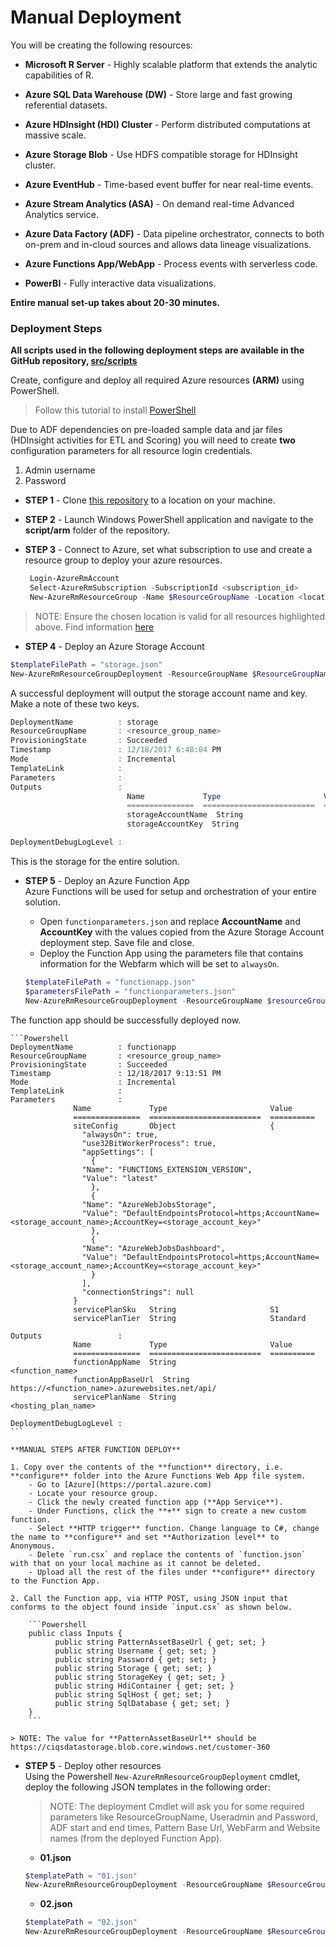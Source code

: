 # Manual Deployment
You will be creating the following resources:

- **Microsoft R Server** - Highly scalable platform that extends the analytic capabilities of R.

- **Azure SQL Data Warehouse (DW)** - Store large and fast growing referential datasets.

- **Azure HDInsight (HDI) Cluster** - Perform distributed computations at massive scale.

- **Azure Storage Blob** - Use HDFS compatible storage for HDInsight cluster.

- **Azure EventHub** - Time-based event buffer for near real-time events.

- **Azure Stream Analytics (ASA)** - On demand real-time Advanced Analytics service.

- **Azure Data Factory (ADF)** - Data pipeline orchestrator, connects to both on-prem and in-cloud sources and allows data lineage visualizations.

- **Azure Functions App/WebApp** - Process events with serverless code.

- **PowerBI** - Fully interactive data visualizations.

**Entire manual set-up takes about 20-30 minutes.**

### Deployment Steps
**All scripts used in the following deployment steps are available in the GitHub repository, [src/scripts][LINK_SCRIPTS]** 

Create, configure and deploy all required Azure resources **(ARM)** using PowerShell.

> Follow this tutorial to install [PowerShell][LINK_PS]

Due to ADF dependencies on pre-loaded sample data and jar files (HDInsight activities for ETL and Scoring) you will need to create **two** configuration parameters for all resource login credentials.

1. Admin username
1. Password 
 

- **STEP 1** - Clone [this repository][LINK_GH] to a location on your machine. 

- **STEP 2** - Launch Windows PowerShell application and navigate to the **script/arm** folder of the repository.
 
- **STEP 3** - Connect to Azure, set what subscription to use and create a resource group to deploy your azure resources.   
	
   ```Powershell
    Login-AzureRmAccount
    Select-AzureRmSubscription -SubscriptionId <subscription_id>
    New-AzureRmResourceGroup -Name $ResourceGroupName -Location <location_of_your_choice>  
    ```  
    
> NOTE: Ensure the chosen location is valid for all resources highlighted above. Find information [here](https://azure.microsoft.com/en-us/status/)  
	
- **STEP 4** - Deploy an Azure Storage Account   

```Powershell
$templateFilePath = "storage.json"
New-AzureRmResourceGroupDeployment -ResourceGroupName $ResourceGroupName -TemplateFile $templateFilePath -Verbose
```  

A successful deployment will output the storage account name and key. Make a note of these two keys.  
```Powershell
DeploymentName          : storage
ResourceGroupName       : <resource_group_name>
ProvisioningState       : Succeeded
Timestamp               : 12/18/2017 6:48:04 PM
Mode                    : Incremental
TemplateLink            :
Parameters              :
Outputs                 :
                          Name             Type                       Value
                          ===============  =========================  ==========
                          storageAccountName  String                   <storage_name>
                          storageAccountKey  String                    <storage_key>

DeploymentDebugLogLevel :
```  

This is the storage for the entire solution.   

- **STEP 5** - Deploy an Azure Function App  
Azure Functions will be used for setup and orchestration of your entire solution. 
	- Open `functionparameters.json` and replace **AccountName** and **AccountKey** with the values copied from the Azure Storage Account deployment step. Save file and close.  
	- Deploy the Function App using the parameters file that contains information for the Webfarm which will be set to `alwaysOn`.   
	
	```Powershell
	$templateFilePath = "functionapp.json"
	$parametersFilePath = "functionparameters.json"
	New-AzureRmResourceGroupDeployment -ResourceGroupName $resourceGroupName -TemplateFile $templateFilePath -TemplateParameterFile $parametersFilePath -Verbose
	```  
The function app should be successfully deployed now. 

	```Powershell
	DeploymentName          : functionapp
	ResourceGroupName       : <resource_group_name>
	ProvisioningState       : Succeeded
	Timestamp               : 12/18/2017 9:13:51 PM
	Mode                    : Incremental
	TemplateLink            :
	Parameters              :
				  Name             Type                       Value
				  ===============  =========================  ==========
				  siteConfig       Object                     {
				    "alwaysOn": true,
				    "use32BitWorkerProcess": true,
				    "appSettings": [
				      {
					"Name": "FUNCTIONS_EXTENSION_VERSION",
					"Value": "latest"
				      },
				      {
					"Name": "AzureWebJobsStorage",
					"Value": "DefaultEndpointsProtocol=https;AccountName=<storage_account_name>;AccountKey=<storage_account_key>"
				      },
				      {
					"Name": "AzureWebJobsDashboard",
					"Value": "DefaultEndpointsProtocol=https;AccountName=<storage_account_name>;AccountKey=<storage_account_key>"
				      }
				    ],
				    "connectionStrings": null
				  }
				  servicePlanSku   String                     S1
				  servicePlanTier  String                     Standard

	Outputs                 :
				  Name             Type                       Value
				  ===============  =========================  ==========
				  functionAppName  String                     <function_name>
				  functionAppBaseUrl  String                  https://<function_name>.azurewebsites.net/api/
				  servicePlanName  String                     <hosting_plan_name>

	DeploymentDebugLogLevel :
	```  
	
    **MANUAL STEPS AFTER FUNCTION DEPLOY**  

    1. Copy over the contents of the **function** directory, i.e. **configure** folder into the Azure Functions Web App file system.
        - Go to [Azure](https://portal.azure.com)
        - Locate your resource group.
        - Click the newly created function app (**App Service**).
        - Under Functions, click the **+** sign to create a new custom function.
        - Select **HTTP trigger** function. Change language to C#, change the name to **configure** and set **Authorization level** to Anonymous. 
        - Delete `run.csx` and replace the contents of `function.json` with that on your local machine as it cannot be deleted. 
        - Upload all the rest of the files under **configure** directory to the Function App.  

    2. Call the Function app, via HTTP POST, using JSON input that conforms to the object found inside `input.csx` as shown below.  

        ```Powershell
        public class Inputs {  
              public string PatternAssetBaseUrl { get; set; }
              public string Username { get; set; }
              public string Password { get; set; }
              public string Storage { get; set; }
              public string StorageKey { get; set; }
              public string HdiContainer { get; set; }
              public string SqlHost { get; set; }
              public string SqlDatabase { get; set; }
        }
        ```  

    > NOTE: The value for **PatternAssetBaseUrl** should be https://ciqsdatastorage.blob.core.windows.net/customer-360  

- **STEP 5** - Deploy other resources  
Using the Powershell `New-AzureRmResourceGroupDeployment` cmdlet, deploy the following JSON templates in the following order:  
	> NOTE: The deployment Cmdlet will ask you for some required parameters like ResourceGroupName, Useradmin and Password, ADF start and end times, Pattern Base Url, WebFarm and Website names (from the deployed Function App).   

   - **01.json**      
    ```Powershell
    $templatePath = "01.json"
    New-AzureRmResourceGroupDeployment -ResourceGroupName $ResourceGroupName -Name "Step 1" -TemplateUri $templatePath 
    ```    
    - **02.json**   
    ```Powershell
    $templatePath = "02.json"
    New-AzureRmResourceGroupDeployment -ResourceGroupName $ResourceGroupName -Name "Step 2" -TemplateUri $templatePath 
    ```  
    
 <!-- Links -->
[LINK_PS]: https://docs.microsoft.com/en-us/powershell/azure/install-azurerm-ps?view=azurermps-3.8.0
[LINK_SCRIPTS]: https://github.com/Azure/cortana-intelligence-customer360/tree/master/Technical%20Deployment%20Guide/src/scripts
[LINK_GH]: https://github.com/Azure/cortana-intelligence-customer360 
 
